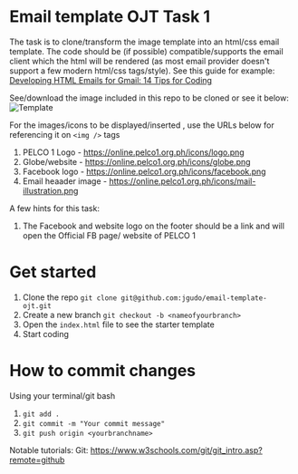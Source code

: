 # Email template OJT Task 1

The task is to clone/transform the image template into an html/css email template. The code should be (if possible) compatible/supports the email client which the html will be rendered (as most email provider doesn't support a few modern html/css  tags/style). 
See this guide for example: [Developing HTML Emails for Gmail: 14 Tips for Coding](https://www.emailonacid.com/blog/article/email-development/12_things_you_must_know_when_developing_for_gmail_and_gmail_mobile_apps-2/)

See/download the image included in this repo to be cloned or see it below:
![Template](https://online.pelco1.org.ph/icons/email-template.jpg)

For the images/icons to be displayed/inserted , use the URLs below for referencing it on ```<img />``` tags

1. PELCO 1 Logo - https://online.pelco1.org.ph/icons/logo.png
2. Globe/website - https://online.pelco1.org.ph/icons/globe.png
3. Facebook logo - https://online.pelco1.org.ph/icons/facebook.png
3. Email heaader image - https://online.pelco1.org.ph/icons/mail-illustration.png

A few hints for this task:
1. The Facebook and website logo on the footer should be a link and will open the Official FB page/ website of PELCO 1

# Get started 
1. Clone the repo ```git clone git@github.com:jgudo/email-template-ojt.git```
2. Create a new branch ```git checkout -b <nameofyourbranch>```
3. Open the ```index.html``` file to see the starter template
4. Start coding

# How to commit changes
Using your terminal/git bash
1.  ```git add .```
2.  ```git commit -m "Your commit message"```
3.  ```git push origin <yourbranchname> ```

Notable tutorials:
Git: https://www.w3schools.com/git/git_intro.asp?remote=github
